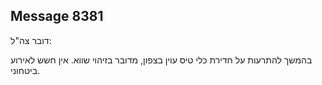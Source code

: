 ## Message 8381

דובר צה"ל:

בהמשך להתרעות על חדירת כלי טיס עוין בצפון, מדובר בזיהוי שווא. אין חשש לאירוע ביטחוני.

